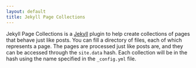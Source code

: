 ```yaml
---
layout: default
title: Jekyll Page Collections
---
```


Jekyll Page Collections is a [Jekyll][jekyll] plugin to help create collections of pages
that behave just like posts.  You can fill a directory of files, each of which
represents a page.  The pages are processed just like posts are, and they can be
accessed through the `site.data` hash.  Each collection will be in the hash
using the name specified in the `_config.yml` file.

[jekyll]: http://jekyllrb.com
